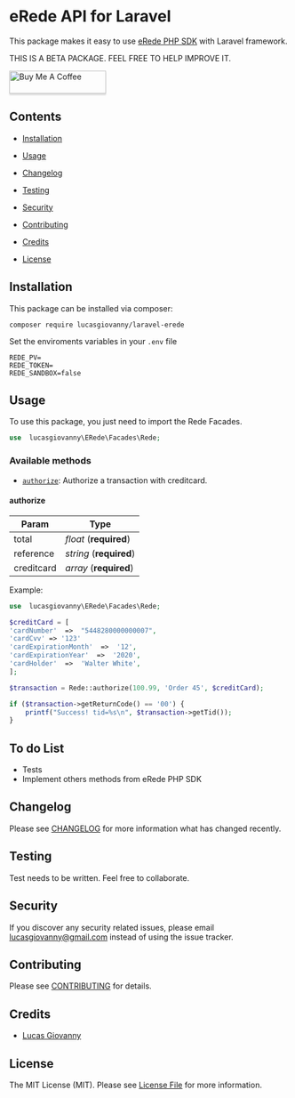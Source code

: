 # eRede API for Laravel

This package makes it easy to use [eRede PHP SDK](https://github.com/DevelopersRede/erede-php) with Laravel framework.

THIS IS A BETA PACKAGE. FEEL FREE TO HELP IMPROVE IT.

<a href="https://www.buymeacoffee.com/lucasgiovanny" target="_blank"><img src="https://www.buymeacoffee.com/assets/img/custom_images/orange_img.png" alt="Buy Me A Coffee" style="height: 41px !important;width: 174px !important;box-shadow: 0px 3px 2px 0px rgba(190, 190, 190, 0.5) !important;-webkit-box-shadow: 0px 3px 2px 0px rgba(190, 190, 190, 0.5) !important;" ></a>

## Contents

- [Installation](#installation)

- [Usage](#usage)

- [Changelog](#changelog)

- [Testing](#testing)

- [Security](#security)

- [Contributing](#contributing)

- [Credits](#credits)

- [License](#license)

## Installation

This package can be installed via composer:

`composer require lucasgiovanny/laravel-erede`

Set the enviroments variables in your `.env` file

```
REDE_PV=
REDE_TOKEN=
REDE_SANDBOX=false
```

## Usage

To use this package, you just need to import the Rede Facades.

```php
use  lucasgiovanny\ERede\Facades\Rede;
```

### Available methods

- [`authorize`](#authorize): Authorize a transaction with creditcard.

#### authorize

| Param      | Type                    |
| ---------- | ----------------------- |
| total      | _float_ (**required**)  |
| reference  | _string_ (**required**) |
| creditcard | _array_ (**required**)  |

Example:

```php
use  lucasgiovanny\ERede\Facades\Rede;

$creditCard = [
'cardNumber'  =>  "5448280000000007",
'cardCvv' => '123'
'cardExpirationMonth'  =>  '12',
'cardExpirationYear'  =>  '2020',
'cardHolder'  =>  'Walter White',
];

$transaction = Rede::authorize(100.99, 'Order 45', $creditCard);

if ($transaction->getReturnCode() == '00') {
    printf("Success! tid=%s\n", $transaction->getTid());
}
```

## To do List

- Tests
- Implement others methods from eRede PHP SDK

## Changelog

Please see [CHANGELOG](CHANGELOG.md) for more information what has changed recently.

## Testing

Test needs to be written. Feel free to collaborate.

## Security

If you discover any security related issues, please email lucasgiovanny@gmail.com instead of using the issue tracker.

## Contributing

Please see [CONTRIBUTING](CONTRIBUTING.md) for details.

## Credits

- [Lucas Giovanny](https://github.com/lucasgiovanny)

## License

The MIT License (MIT). Please see [License File](LICENSE.md) for more information.
